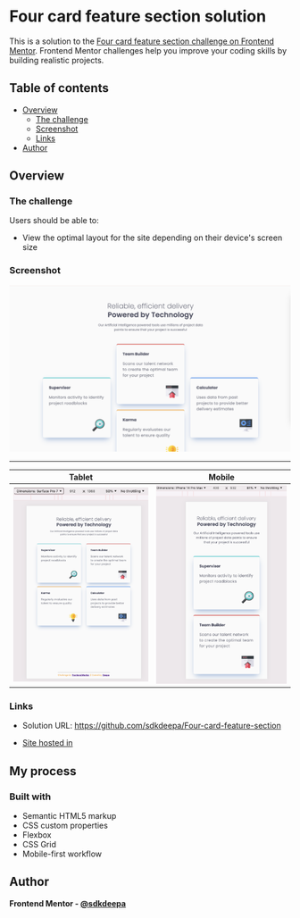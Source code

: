 # Four card feature section solution

This is a solution to the [Four card feature section challenge on Frontend Mentor](https://www.frontendmentor.io/challenges/four-card-feature-section-weK1eFYK). Frontend Mentor challenges help you improve your coding skills by building realistic projects. 

## Table of contents
- [Overview](#overview)
  - [The challenge](#the-challenge)
  - [Screenshot](#screenshot)
  - [Links](#links)
- [Author](#author)


## Overview

### The challenge

Users should be able to:

- View the optimal layout for the site depending on their device's screen size

### Screenshot

![Desktop](./screenshots/Deskop.png)

<hr>

Tablet            |  Mobile
:-------------------------:|:-------------------------:
![Tablet](screenshots/tablet.png)  |  ![Mobile](screenshots/iPhone.png)

### Links

- Solution URL: https://github.com/sdkdeepa/Four-card-feature-section

- [Site hosted in ](https://sdkdeepa.github.io/four-card-feature-section/)

## My process

### Built with
- Semantic HTML5 markup
- CSS custom properties
- Flexbox
- CSS Grid
- Mobile-first workflow



## Author

**Frontend Mentor - [@sdkdeepa](https://www.frontendmentor.io/profile/sdkdeepa)**



